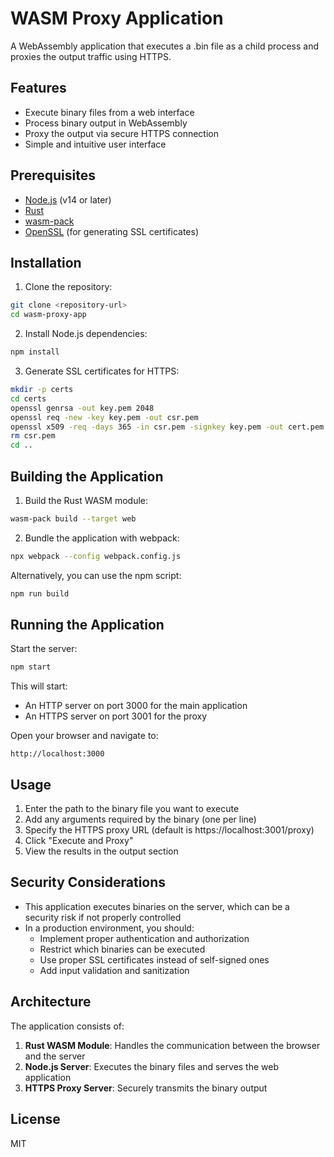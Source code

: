 # WASM Proxy Application

A WebAssembly application that executes a .bin file as a child process and proxies the output traffic using HTTPS.

## Features

- Execute binary files from a web interface
- Process binary output in WebAssembly
- Proxy the output via secure HTTPS connection
- Simple and intuitive user interface

## Prerequisites

- [Node.js](https://nodejs.org/) (v14 or later)
- [Rust](https://www.rust-lang.org/tools/install)
- [wasm-pack](https://rustwasm.github.io/wasm-pack/installer/)
- [OpenSSL](https://www.openssl.org/) (for generating SSL certificates)

## Installation

1. Clone the repository:

```bash
git clone <repository-url>
cd wasm-proxy-app
```

2. Install Node.js dependencies:

```bash
npm install
```

3. Generate SSL certificates for HTTPS:

```bash
mkdir -p certs
cd certs
openssl genrsa -out key.pem 2048
openssl req -new -key key.pem -out csr.pem
openssl x509 -req -days 365 -in csr.pem -signkey key.pem -out cert.pem
rm csr.pem
cd ..
```

## Building the Application

1. Build the Rust WASM module:

```bash
wasm-pack build --target web
```

2. Bundle the application with webpack:

```bash
npx webpack --config webpack.config.js
```

Alternatively, you can use the npm script:

```bash
npm run build
```

## Running the Application

Start the server:

```bash
npm start
```

This will start:
- An HTTP server on port 3000 for the main application
- An HTTPS server on port 3001 for the proxy

Open your browser and navigate to:

```
http://localhost:3000
```

## Usage

1. Enter the path to the binary file you want to execute
2. Add any arguments required by the binary (one per line)
3. Specify the HTTPS proxy URL (default is https://localhost:3001/proxy)
4. Click "Execute and Proxy"
5. View the results in the output section

## Security Considerations

- This application executes binaries on the server, which can be a security risk if not properly controlled
- In a production environment, you should:
  - Implement proper authentication and authorization
  - Restrict which binaries can be executed
  - Use proper SSL certificates instead of self-signed ones
  - Add input validation and sanitization

## Architecture

The application consists of:

1. **Rust WASM Module**: Handles the communication between the browser and the server
2. **Node.js Server**: Executes the binary files and serves the web application
3. **HTTPS Proxy Server**: Securely transmits the binary output

## License

MIT

